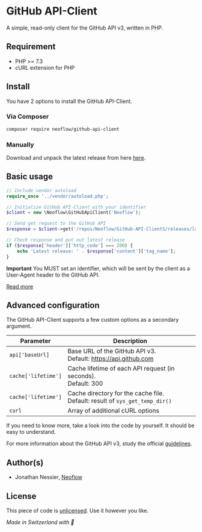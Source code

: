 # GitHub API-Client
A simple, read-only client for the GitHub API v3, written in PHP.

## Requirement
* PHP >= 7.3
* cURL extension for PHP

## Install
You have 2 options to install the GitHub API-Client.

### Via Composer
```bash
composer require neoflow/github-api-client
```

### Manually
Download and unpack the latest release from here [here](https://github.com/Neoflow/GitHub-API-Client/releases). 

## Basic usage
```php
// Include vendor autoload
require_once '../vendor/autoload.php';

// Initialize GitHub API-Client with your identifier
$client = new \Neoflow\GitHubApiClient('Neoflow');

// Send get request to the GitHub API
$response = $client->get('/repos/Neoflow/GitHub-API-ClientS/releases/latest');

// Check response and put out latest release
if ($response['header']['http_code'] === 200) {
    echo 'Latest release: ' . $response['content']['tag_name'];
}
```
**Important** You MUST set an identifier, which will be sent by the client as a User-Agent header to the GitHub API. 

[Read more](https://developer.github.com/v3/#user-agent-required)

## Advanced configuration
The GitHub API-Client supports a few custom options as a secondary argument. 

|Parameter|Description|
|---|---|
|```api['baseUrl]```|Base URL of the GitHub API v3.<br />Default: https://api.github.com|
|```cache['lifetime']```|Cache lifetime of each API request (in seconds).<br />Default: 300|
|```cache['lifetime']```|Cache directory for the cache file.<br />Default: result of ```sys_get_temp_dir()```|
|```curl```|Array of additional cURL options|

If you need to know more, take a look into the code by yourself. It should be easy to understand.

For more information about the GitHub API v3, study the official [guidelines](https://developer.github.com/v3/).

## Author(s)
* Jonathan Nessier, [Neoflow](https://www.neoflow.ch)

## License
This piece of code is [unlicensed](https://github.com/Neoflow/GitHub-API-Client/blob/master/LICENSE). Use it however you like. 

*Made in Switzerland with :cheese:*